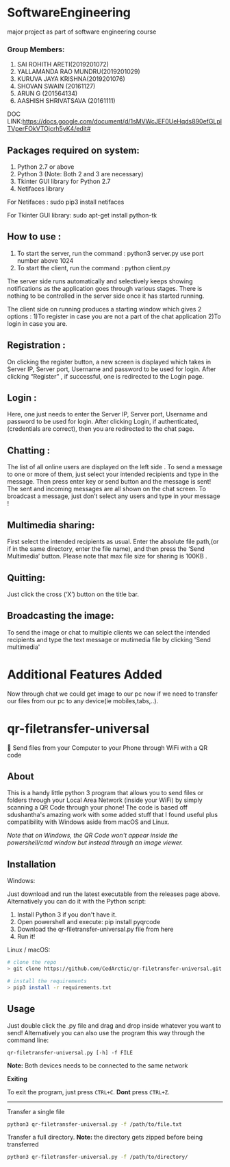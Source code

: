 # SoftwareEngineering
major project as part of software engineering course

### Group Members:
1. SAI ROHITH ARETI(2019201072)
2. YALLAMANDA RAO MUNDRU(2019201029)
3. KURUVA JAYA KRISHNA(2019201076)
4. SHOVAN SWAIN (20161127)
5. ARUN G (201564134)
6. AASHISH SHRIVATSAVA (20161111)

DOC LINK:https://docs.google.com/document/d/1sMVWcJEF0UeHqds890efGLplTVperFOkVTOjcrh5yK4/edit#

## Packages required on system:
1. Python 2.7 or above
2. Python 3 (Note: Both 2 and 3 are necessary)
3. Tkinter GUI library for Python 2.7
4. Netifaces library

For Netifaces : sudo pip3 install netifaces

For Tkinter GUI library: sudo apt-get install python-tk

## How to use :
1. To start the server, run the command :
python3 server.py <port no>
  use port number above 1024
2. To start the client, run the command :
python client.py

The server side runs automatically and selectively keeps showing notifications as the application
goes through various stages. There is nothing to be controlled in the server side once it has started
running.

The client side on running produces a starting window which gives 2 options : 
1)To register in case you are not a part of the chat application
2)To login in case you are.

## Registration :
On clicking the register button, a new screen is displayed which takes in Server IP, Server port,
Username and password to be used for login. After clicking “Register” , if successful, one is
redirected to the Login page.

## Login :
Here, one just needs to enter the Server IP, Server port, Username and password to be used for
login. After clicking Login, if authenticated,(credentials are correct), then you are redirected to the
chat page.

## Chatting :
The list of all online users are displayed on the left side . To send a message to one or more of
them, just select your intended recipients and type in the message. Then press enter key or send
button and the message is sent! The sent and incoming messages are all shown on the chat screen.
To broadcast a message, just don’t select any users and type in your message !

## Multimedia sharing:
First select the intended recipients as usual. Enter the absolute file path,(or if in the same directory,
enter the file name), and then press the ‘Send Multimedia’ button. Please note that max file size for
sharing is 100KB .

## Quitting:
Just click the cross (‘X’) button on the title bar.

## Broadcasting the image:
To send the image or chat to multiple clients we can select the intended recipients and type the text message or mutimedia file by clicking 'Send multimedia'

# Additional Features Added 
Now through chat we could get image to our pc now if we need to transfer our files from our pc to any device(ie mobiles,tabs,..).

# qr-filetransfer-universal
📁 Send files from your Computer to your Phone through WiFi with a QR code

## About
This is a handy little python 3 program that allows you to send files or folders through your Local Area Network (inside your WiFi) by simply scanning a QR Code through your phone! The code is based off sdushantha's amazing work with some added stuff that I found useful plus compatibility with Windows aside from macOS and Linux.

*Note that on Windows, the QR Code won't appear inside the powershell/cmd window but instead through an image viewer.*
## Installation

Windows:

Just download and run the latest executable from the releases page above. Alternatively you can do it with the Python script:

1. Install Python 3 if you don't have it.
2. Open powershell and execute:
    pip install pyqrcode
3. Download the qr-filetransfer-universal.py file from here
4. Run it!


Linux / macOS:
```bash
# clone the repo
> git clone https://github.com/CedArctic/qr-filetransfer-universal.git

# install the requirements
> pip3 install -r requirements.txt
```
## Usage
Just double click the .py file and drag and drop inside whatever you want to send! Alternatively you can also use the program this way through the command line:

```
qr-filetransfer-universal.py [-h] -f FILE
```

**Note:** Both devices needs to be connected to the same network

**Exiting**

To exit the program, just press ```CTRL+C```. **Dont** press ```CTRL+Z```.

---

Transfer a single file
```bash
python3 qr-filetransfer-universal.py -f /path/to/file.txt
```


Transfer a full directory. **Note:** the directory gets zipped before being transferred
```bash
python3 qr-filetransfer-universal.py -f /path/to/directory/
```
